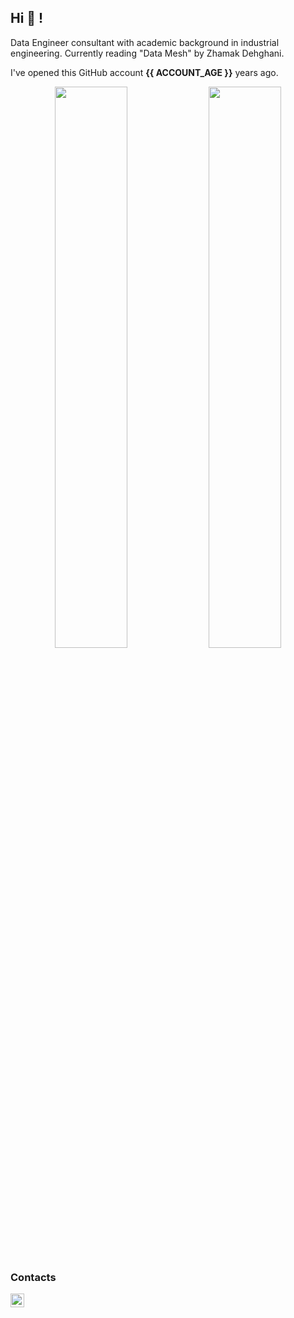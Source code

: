 ## Hi 👋 !
Data Engineer consultant with academic background in industrial engineering.
Currently reading "Data Mesh" by Zhamak Dehghani.

I've opened this GitHub account **{{ ACCOUNT_AGE }}** years ago.  

[//]: # (Since then:)

[//]: # (I've pushed **{{ COMMITS }}** commits,)

[//]: # (Opened **{{ ISSUES }}** issues,)

[//]: # (Submitted **{{ PULL_REQUESTS }}** pull requests,)

[//]: # (Reviewed **{{ CODE_REVIEWS }}**!)

[//]: # (So far I've received **{{ STARS }}** stars ⭐.)

[//]: # (I've been contributing to **{{ REPOSITORIES_CONTRIBUTED_TO }}** public repositories!)

<p align="center">
  <img width="48%" src="https://github-readme-stats.vercel.app/api?username=SimCo92&hide=issues&hide=stars&hide=prs&&show_icons=true" />
  <img width="48%" src="https://github-readme-streak-stats.herokuapp.com/?user=SimCo92&&show_icons=true" />
</p>

### Contacts

[<img align="left" alt="LinkedIn" width="22px" src="https://cdn-icons-png.flaticon.com/512/145/145807.png" />][linkedin]

[linkedin]: https://www.linkedin.com/in/simonecolonna/

[//]: # (Top 8 most used languages across your repositories:)

[//]: # ()
[//]: # ({{ LANGUAGE_TEMPLATE_START }})

[//]: # (![{{LANGUAGE_NAME}}]&#40;https://img.shields.io/static/v1?style=flat-square&label=%E2%A0%80&color=555&labelColor={{LANGUAGE_COLOR:uri}}&message={{LANGUAGE_NAME:uri}}%EF%B8%B1{{LANGUAGE_PERCENT:uri}}%25&#41;)

[//]: # ({{ LANGUAGE_TEMPLATE_END }})

[//]: # ()
[//]: # (Top 4 most used languages across your repositories:)

[//]: # ()
[//]: # ({{ LANGUAGE_TEMPLATE_START:max=5 }})

[//]: # (![{{LANGUAGE_NAME}}]&#40;https://img.shields.io/static/v1?style=flat-square&label=%E2%A0%80&color=555&labelColor={{LANGUAGE_COLOR:uri}}&message={{LANGUAGE_NAME:uri}}%EF%B8%B1{{LANGUAGE_PERCENT:uri}}%25&#41;)

[//]: # ({{ LANGUAGE_TEMPLATE_END }})